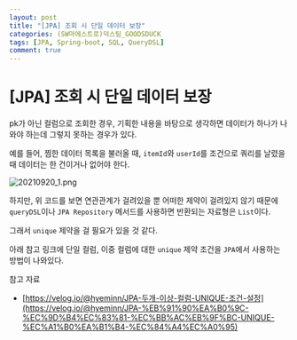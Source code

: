 ```yaml
---
layout: post
title: "[JPA] 조회 시 단일 데이터 보장"
categories: (SW마에스트로)덕스팀_GOODSDUCK
tags: [JPA, Spring-boot, SQL, QueryDSL]
comment: true
---
```



# [JPA] 조회 시 단일 데이터 보장

pk가 아닌 컬럼으로 조회한 경우, 기획한 내용을 바탕으로 생각하면 데이터가 하나가 나와야 하는데 그렇지 못하는 경우가 있다.

예를 들어, 찜한 데이터 목록을 불러올 때, `itemId`와 `userId`를 조건으로 쿼리를 날렸을 때 데이터는 한 건이거나 없어야 한다.

![20210920_1.png](https://github.com/Ting-Kim/Ting-kim.github.io/blob/main/images/20210920_1.png)

하지만, 위 코드를 보면 연관관계가 걸려있을 뿐 어떠한 제약이 걸려있지 않기 때문에 `queryDSL`이나 `JPA Repository` 메서드를 사용하면 반환되는 자료형은 `List`이다.

그래서 `unique` 제약을 걸 필요가 있을 것 같다.

아래 참고 링크에 단일 컬럼, 이중 컬럼에 대한 `unique` 제약 조건을 `JPA`에서 사용하는 방법이 나와있다.

참고 자료

- [https://velog.io/@hyeminn/JPA-두개-이상-컬럼-UNIQUE-조건-설정](https://velog.io/@hyeminn/JPA-%EB%91%90%EA%B0%9C-%EC%9D%B4%EC%83%81-%EC%BB%AC%EB%9F%BC-UNIQUE-%EC%A1%B0%EA%B1%B4-%EC%84%A4%EC%A0%95)
